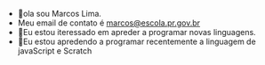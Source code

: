 - 👋ola sou Marcos Lima.
- Meu email de contato é marcos@escola.pr.gov.br
- 👀Eu estou iteressado em apreder a programar novas linguagens.
- 🌱Eu estou apredendo a programar recentemente a linguagem de javaScript e Scratch

